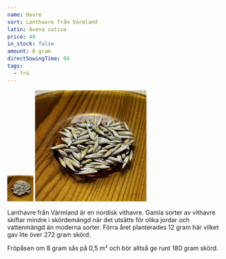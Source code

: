 ```yaml
---
name: Havre
sort: Lanthavre från Värmland
latin: Avena sativa
price: 49
in_stock: false
amount: 8 gram
directSowingTime: 04
tags:
  - frö
---
```


<img src="/img/fro-havre.jpg" width="60" imagick="avif webp 60@1,1.5,2" alt="Lanthavre från Värmland" class="thumb">
<img src="/img/fro-havre.jpg" width="256" imagick="avif webp 256@1,1.5,2" alt="Lanthavre från Värmland">

Lanthavre från Värmland är en nordisk vithavre. Gamla sorter av vithavre skiftar mindre i skördemängd när det utsätts för olika jordar och vattenmängd än moderna sorter. Förra året planterades 12 gram här vilket gav lite över 272 gram skörd.

Fröpåsen om 8 gram sås på 0,5 m² och bör alltså ge runt 180 gram skörd.
